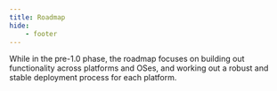 ```yaml
---
title: Roadmap
hide:
    - footer
---
```


While in the pre-1.0 phase, the roadmap focuses on building out functionality across platforms and OSes, and working out a robust and stable deployment process for each platform.
